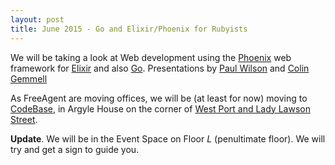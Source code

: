 ```yaml
---
layout: post
title: June 2015 - Go and Elixir/Phoenix for Rubyists
---
```


We will be taking a look at Web development using the [Phoenix](http://www.phoenixframework.org) web framework for [Elixir](http://elixir-lang.org) and also [Go](http://golang.org). Presentations by [Paul Wilson](https://twitter.com/paulanthonywils) and [Colin Gemmell](https://twitter.com/colin_gemmell)

As FreeAgent are moving offices, we will be (at least for now) moving to
[CodeBase](http://www.thisiscodebase.com), in Argyle House on the corner of
[West Port and Lady Lawson Street](https://goo.gl/maps/ZuPgH).

**Update**.  We will be in the Event Space on Floor *L* (penultimate floor). We will try and get a sign to guide you.

